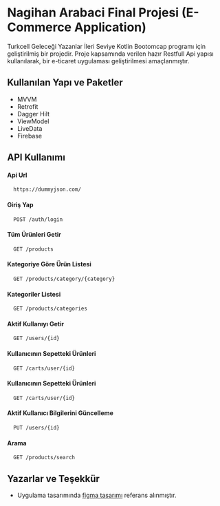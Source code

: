 
# Nagihan Arabaci Final Projesi (E-Commerce Application)

Turkcell Geleceği Yazanlar İleri Seviye Kotlin Bootomcap programı için geliştirilmiş bir projedir.
Proje kapsamında verilen hazır Restfull Api yapısı kullanılarak, bir e-ticaret uygulaması geliştirilmesi amaçlanmıştır.




## Kullanılan Yapı ve Paketler

- MVVM
- Retrofit
- Dagger Hilt
- ViewModel
- LiveData
- Firebase

  
## API Kullanımı

#### Api Url

```http
  https://dummyjson.com/
```

#### Giriş Yap

```http
  POST /auth/login
```

#### Tüm Ürünleri Getir

```http
  GET /products
```

#### Kategoriye Göre Ürün Listesi

```http
  GET /products/category/{category}
```

#### Kategoriler Listesi

```http
  GET /products/categories
```

#### Aktif Kullanıyı Getir

```http
  GET /users/{id}
```

#### Kullanıcının Sepetteki Ürünleri

```http
  GET /carts/user/{id}
```

#### Kullanıcının Sepetteki Ürünleri

```http
  GET /carts/user/{id}
```

#### Aktif Kullanıcı Bilgilerini Güncelleme

```http
  PUT /users/{id}
```

#### Arama

```http
  GET /products/search
```

  
## Yazarlar ve Teşekkür

- Uygulama tasarımında [figma tasarımı](https://www.figma.com/file/Dm1Qvx7ob4QPDvyqL5izTC/Online-Groceries-App-UI-(Community)?type=design&node-id=1%3A682&mode=design&t=bWlyuIdI43D18K4o-1) referans alınmıştır.

  